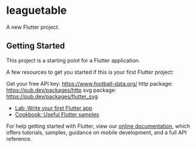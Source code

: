 # leaguetable

A new Flutter project.

## Getting Started

This project is a starting point for a Flutter application.

A few resources to get you started if this is your first Flutter project:

Get your free API key: https://www.football-data.org/
http package: https://pub.dev/packages/http
svg package: https://pub.dev/packages/flutter_svg

- [Lab: Write your first Flutter app](https://flutter.dev/docs/get-started/codelab)
- [Cookbook: Useful Flutter samples](https://flutter.dev/docs/cookbook)

For help getting started with Flutter, view our
[online documentation](https://flutter.dev/docs), which offers tutorials,
samples, guidance on mobile development, and a full API reference.
